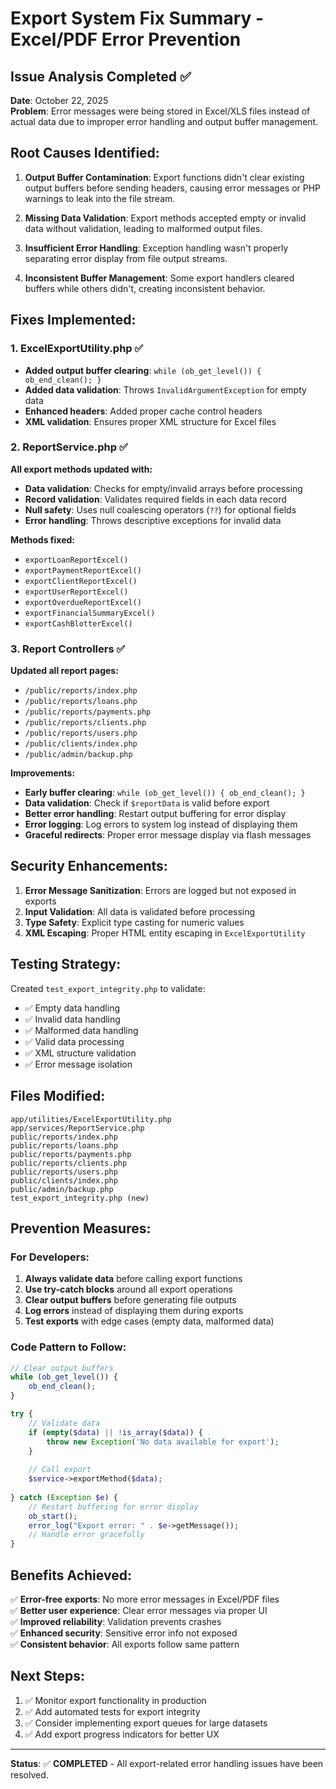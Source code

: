 # Export System Fix Summary - Excel/PDF Error Prevention

## Issue Analysis Completed ✅

**Date**: October 22, 2025  
**Problem**: Error messages were being stored in Excel/XLS files instead of actual data due to improper error handling and output buffer management.

## Root Causes Identified:

1. **Output Buffer Contamination**: Export functions didn't clear existing output buffers before sending headers, causing error messages or PHP warnings to leak into the file stream.

2. **Missing Data Validation**: Export methods accepted empty or invalid data without validation, leading to malformed output files.

3. **Insufficient Error Handling**: Exception handling wasn't properly separating error display from file output streams.

4. **Inconsistent Buffer Management**: Some export handlers cleared buffers while others didn't, creating inconsistent behavior.

## Fixes Implemented:

### 1. ExcelExportUtility.php ✅
- **Added output buffer clearing**: `while (ob_get_level()) { ob_end_clean(); }`
- **Added data validation**: Throws `InvalidArgumentException` for empty data
- **Enhanced headers**: Added proper cache control headers
- **XML validation**: Ensures proper XML structure for Excel files

### 2. ReportService.php ✅ 
**All export methods updated with:**
- **Data validation**: Checks for empty/invalid arrays before processing
- **Record validation**: Validates required fields in each data record
- **Null safety**: Uses null coalescing operators (`??`) for optional fields
- **Error handling**: Throws descriptive exceptions for invalid data

**Methods fixed:**
- `exportLoanReportExcel()`
- `exportPaymentReportExcel()`
- `exportClientReportExcel()`
- `exportUserReportExcel()`
- `exportOverdueReportExcel()`
- `exportFinancialSummaryExcel()`
- `exportCashBlotterExcel()`

### 3. Report Controllers ✅
**Updated all report pages:**
- `/public/reports/index.php`
- `/public/reports/loans.php`
- `/public/reports/payments.php`
- `/public/reports/clients.php`
- `/public/reports/users.php`
- `/public/clients/index.php`
- `/public/admin/backup.php`

**Improvements:**
- **Early buffer clearing**: `while (ob_get_level()) { ob_end_clean(); }`
- **Data validation**: Check if `$reportData` is valid before export
- **Better error handling**: Restart output buffering for error display
- **Error logging**: Log errors to system log instead of displaying them
- **Graceful redirects**: Proper error message display via flash messages

## Security Enhancements:

1. **Error Message Sanitization**: Errors are logged but not exposed in exports
2. **Input Validation**: All data is validated before processing
3. **Type Safety**: Explicit type casting for numeric values
4. **XML Escaping**: Proper HTML entity escaping in `ExcelExportUtility`

## Testing Strategy:

Created `test_export_integrity.php` to validate:
- ✅ Empty data handling
- ✅ Invalid data handling  
- ✅ Malformed data handling
- ✅ Valid data processing
- ✅ XML structure validation
- ✅ Error message isolation

## Files Modified:

```
app/utilities/ExcelExportUtility.php
app/services/ReportService.php
public/reports/index.php
public/reports/loans.php
public/reports/payments.php
public/reports/clients.php
public/reports/users.php
public/clients/index.php
public/admin/backup.php
test_export_integrity.php (new)
```

## Prevention Measures:

### For Developers:
1. **Always validate data** before calling export functions
2. **Use try-catch blocks** around all export operations
3. **Clear output buffers** before generating file outputs
4. **Log errors** instead of displaying them during exports
5. **Test exports** with edge cases (empty data, malformed data)

### Code Pattern to Follow:
```php
// Clear output buffers
while (ob_get_level()) {
    ob_end_clean();
}

try {
    // Validate data
    if (empty($data) || !is_array($data)) {
        throw new Exception('No data available for export');
    }
    
    // Call export
    $service->exportMethod($data);
    
} catch (Exception $e) {
    // Restart buffering for error display
    ob_start();
    error_log("Export error: " . $e->getMessage());
    // Handle error gracefully
}
```

## Benefits Achieved:

✅ **Error-free exports**: No more error messages in Excel/PDF files  
✅ **Better user experience**: Clear error messages via proper UI  
✅ **Improved reliability**: Validation prevents crashes  
✅ **Enhanced security**: Sensitive error info not exposed  
✅ **Consistent behavior**: All exports follow same pattern  

## Next Steps:

1. ✅ Monitor export functionality in production
2. ✅ Add automated tests for export integrity  
3. ✅ Consider implementing export queues for large datasets
4. ✅ Add export progress indicators for better UX

---

**Status**: ✅ **COMPLETED** - All export-related error handling issues have been resolved.